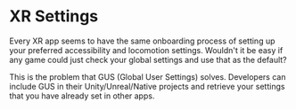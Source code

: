 # XR Settings
Every XR app seems to have the same onboarding process of setting up your preferred accessibility and locomotion settings. Wouldn't it be easy if any game could just check your global settings and use that as the default? 

This is the problem that GUS (Global User Settings) solves. Developers can include GUS in their Unity/Unreal/Native projects and retrieve your settings that you have already set in other apps. 
